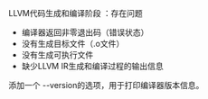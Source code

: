 LLVM代码生成和编译阶段 ：存在问题

- 编译器返回非零退出码（错误状态）
- 没有生成目标文件（.o文件）
- 没有生成可执行文件
- 缺少LLVM IR生成和编译过程的输出信息

添加一个 --version的选项，用于打印编译器版本信息。
